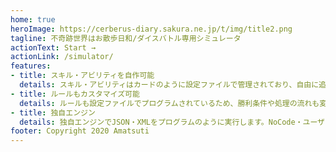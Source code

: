 ```yaml
---
home: true
heroImage: https://cerberus-diary.sakura.ne.jp/t/img/title2.png
tagline: 不奇跡世界はお散歩日和/ダイスバトル専用シミュレータ
actionText: Start →
actionLink: /simulator/
features:
- title: スキル・アビリティを自作可能
  details: スキル・アビリティはカードのように設定ファイルで管理されており、自由に追加・変更できます。
- title: ルールもカスタマイズ可能
  details: ルールも設定ファイルでプログラムされているため、勝利条件や処理の流れも変更することができます。
- title: 独自エンジン
  details: 独自エンジンでJSON・XMLをプログラムのように実行します。NoCode・ユーザのカスタマイズに特化しており、エンドユーザは小難しいif・for文を習う必要すらありません。
footer: Copyright 2020 Amatsuti
---
```

